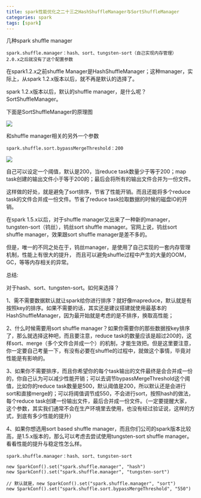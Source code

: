 ```yaml
---
title: spark性能优化之二十三之HashShuffleManager与SortShuffleManager
categories: spark  
tags: [spark]
---
```



几种spark shuffle manager

```
spark.shuffle.manager：hash、sort、tungsten-sort（自己实现内存管理）
2.0.x之后就没有了这个配置参数
```

在spark1.2.x之前shuffle Manager是HashShuffleManager；这种manager，实际上，从spark 1.2.x版本以后，就不再是默认的选择了。

<!--more-->




spark 1.2.x版本以后，默认的shuffle manager，是什么呢？SortShuffleManager。


下面是SortShuffleManager的原理图


![](http://ols7leonh.bkt.clouddn.com//assert/img/bigdata/spark从入门到精通_笔记/performance_shuffle_sort.png)



和shuffle manager相关的另外一个参数
```
spark.shuffle.sort.bypassMergeThreshold：200
```

![](http://ols7leonh.bkt.clouddn.com//assert/img/bigdata/spark从入门到精通_笔记/performance_shuffle_sort2.png)



自己可以设定一个阈值，默认是200，当reduce task数量少于等于200；map task创建的输出文件小于等于200的；最后会将所有的输出文件合并为一份文件。

这样做的好处，就是避免了sort排序，节省了性能开销。而且还能将多个reduce task的文件合并成一份文件。节省了reduce task拉取数据的时候的磁盘IO的开销。




在spark 1.5.x以后，对于shuffle manager又出来了一种新的manager，tungsten-sort（钨丝），钨丝sort shuffle manager。官网上说，钨丝sort shuffle manager，效果跟sort shuffle manager是差不多的。

但是，唯一的不同之处在于，钨丝manager，是使用了自己实现的一套内存管理机制，性能上有很大的提升， 而且可以避免shuffle过程中产生的大量的OOM，GC，等等内存相关的异常。



总结:

对于hash、sort、tungsten-sort。如何来选择？

1、需不需要数据默认就让spark给你进行排序？就好像mapreduce，默认就是有按照key的排序。如果不需要的话，其实还是建议搭建就使用最基本的HashShuffleManager，因为最开始就是考虑的是不排序，换取高性能；

2、什么时候需要用sort shuffle manager？如果你需要你的那些数据按key排序了，那么就选择这种吧，而且要注意，reduce task的数量应该是超过200的，这样sort、merge（多个文件合并成一个）的机制，才能生效把。但是这里要注意，你一定要自己考量一下，有没有必要在shuffle的过程中，就做这个事情，毕竟对性能是有影响的。

3、如果你不需要排序，而且你希望你的每个task输出的文件最终是会合并成一份的，你自己认为可以减少性能开销；可以去调节bypassMergeThreshold这个阈值，比如你的reduce task数量是500，默认阈值是200，所以默认还是会进行sort和直接merge的；可以将阈值调节成550，不会进行sort，按照hash的做法，每个reduce task创建一份输出文件，最后合并成一份文件。（一定要提醒大家，这个参数，其实我们通常不会在生产环境里去使用，也没有经过验证说，这样的方式，到底有多少性能的提升）

4、如果你想选用sort based shuffle manager，而且你们公司的spark版本比较高，是1.5.x版本的，那么可以考虑去尝试使用tungsten-sort shuffle manager。看看性能的提升与稳定性怎么样。


```
spark.shuffle.manager：hash、sort、tungsten-sort

new SparkConf().set("spark.shuffle.manager", "hash")
new SparkConf().set("spark.shuffle.manager", "tungsten-sort")

// 默认就是，new SparkConf().set("spark.shuffle.manager", "sort")
new SparkConf().set("spark.shuffle.sort.bypassMergeThreshold", "550")


```


